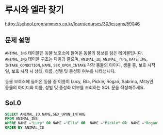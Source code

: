 # 루시와 엘라 찾기
https://school.programmers.co.kr/learn/courses/30/lessons/59046

## 문제 설명
`ANIMAL_INS` 테이블은 동물 보호소에 들어온 동물의 정보를 담은 테이블입니다. `ANIMAL_INS` 테이블 구조는 다음과 같으며, `ANIMAL_ID`, `ANIMAL_TYPE`, `DATETIME`, `INTAKE_CONDITION`, `NAME`, `SEX_UPON_INTAKE` 각각 동물의 아이디, 생물 종, 보호 시작일, 보호 시작 시 상태, 이름, 성별 및 중성화 여부를 나타냅니다.

동물 보호소에 들어온 동물 중 이름이 Lucy, Ella, Pickle, Rogan, Sabrina, Mitty인 동물의 아이디와 이름, 성별 및 중성화 여부를 조회하는 SQL 문을 작성해주세요.

## Sol.0
```sql
SELECT ANIMAL_ID,NAME,SEX_UPON_INTAKE
FROM ANIMAL_INS
WHERE NAME ="Lucy" OR NAME ="Ella" OR  NAME ="Pickle" OR  NAME ="Rogan" OR  NAME ="Sabrina" OR  NAME ="Mitty" 
ORDER BY ANIMAL_ID
```